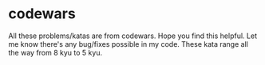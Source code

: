 # codewars
All these problems/katas are from codewars. Hope you find this helpful. Let me know there's any bug/fixes possible in my code. 
These kata range all the way from 8 kyu to 5 kyu.
